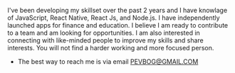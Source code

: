 I've been developing my skillset over the past 2 years and I have knowlage of JavaScript, React Native, React Js, and Node.js. I have independently launched apps for finance and education. I believe I am ready to contribute to a team and am looking for opportunities. I am also interested in connecting with like-minded people to improve my skills and share interests. You will not find a harder working and more focused person. 
- The best way to reach me is via email PEVBOG@GMAIL.COM
